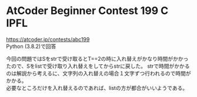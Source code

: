 # AtCoder Beginner Contest 199 C IPFL  
https://atcoder.jp/contests/abc199  
Python (3.8.2)で回答  

今回の問題ではSをstrで受け取るとT==2の時に入れ替えがかなり時間がかかったので、Sをlistで受け取り入れ替えをしてからstrに戻した。
strで時間がかかるのは解説から考えるに、文字列の入れ替えの場合１文字ずつ行われるので時間がかかる。  
必要なところだけを入れ替えるのであれば、listの方が都合がいいようである。
